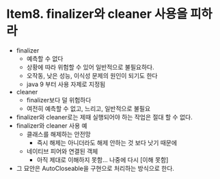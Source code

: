 # Item8. finalizer와 cleaner 사용을 피하라

* finalizer
  * 예측할 수 없다
  * 상황에 따라 위험할 수 있어 일반적으로 불필요하다.
  * 오작동, 낮은 성능, 이식성 문제의 원인이 되기도 한다
  * java 9 부터 사용 자제로 지정됨
* cleaner
  * finalizer보다 덜 위험하다
  * 여전히 예측할 수 없고, 느리고, 일반적으로 불필요
* finalizer와 cleaner로는 제때 실행되어야 하는 작업은 절대 할 수 없다.
* finalizer와 cleaner 사용 예
  * 클래스를 해제하는 안전망
    * 즉시 해제는 아니더라도 해제 안하는 것 보다 낫기 때문에
  * 네이티브 피어와 연결된 객체
    * 아직 제대로 이해하지 못함... 나중에 다시 [이해 못함]
* 그 묘안은 AutoCloseable을 구현으로 처리하는 방식으로 한다.
